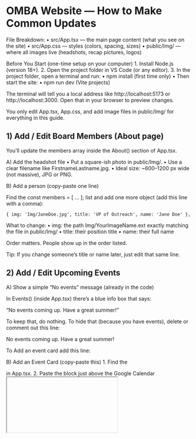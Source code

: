 # OMBA Website — How to Make Common Updates 

File Breakdown: 
	•	src/App.tsx — the main page content (what you see on the site)
	•	src/App.css — styles (colors, spacing, sizes)
	•	public/Img/ — where all images live (headshots, recap pictures, logos)

Before You Start (one-time setup on your computer)
	1.	Install Node.js (version 18+).
	2.	Open the project folder in VS Code (or any editor).
	3.	In the project folder, open a terminal and run:
    •	npm install (first time only)
    •	Then start the site:
    •	  npm run dev (Vite projects)

The terminal will tell you a local address like http://localhost:5173 or http://localhost:3000. Open that in your browser to preview changes.

You only edit App.tsx, App.css, and add image files in public/Img/ for everything in this guide.

## 1) Add / Edit Board Members (About page)

You’ll update the members array inside the About() section of App.tsx.

A) Add the headshot file
	•	Put a square-ish photo in public/Img/.
	•	Use a clear filename like FirstnameLastname.jpg.
	•	Ideal size: ~600–1200 px wide (not massive), JPG or PNG.

B) Add a person (copy-paste one line)

Find the const members = [ ... ]; list and add one more object (add this line with a comma): 

```{ img: 'Img/JaneDoe.jpg', title: 'VP of Outreach', name: 'Jane Doe' },```

What to change:
	•	img: the path Img/YourImageName.ext exactly matching the file in public/Img/
	•	title: their position title
	•	name: their full name

Order matters. People show up in the order listed.

Tip: If you change someone’s title or name later, just edit that same line.


## 2) Add / Edit Upcoming Events

A) Show a simple “No events” message (already in the code)

In Events() (inside App.tsx) there’s a blue info box that says:

“No events coming up. Have a great summer!”

To keep that, do nothing.
To hide that (because you have events), delete or comment out this line: 
  
  <div className="alert alert-info">No events coming up. Have a great summer!</div>

To Add an event card add this line: 

B) Add an Event Card (copy-paste this)
	1.	Find the <section className="events"> in App.tsx.
	2.	Paste the block just above the Google Calendar <iframe>.


```
{/* ——— START: Single Event Card ——— */}
<div className="d-flex justify-content-center">
  <a
    href="https://www.instagram.com/ombasocietyumd/"   // CHANGE: link to RSVP, IG, TerpLink, etc.
    target="_blank"
    rel="noopener noreferrer"
    className="text-decoration-none"
  >
<div className="d-flex align-items-center bg-white shadow-sm rounded p-3 mb-4" style={{ maxWidth: '700px' }}>
    {/* LEFT: Date box */}
    <div
    className="text-center bg-light border rounded p-2 me-3"
    style={{ width: '80px', color: '#000' }}
    >
    <div className="text-uppercase fw-bold small">Oct</div>   {/* CHANGE: Month (3 letters) */}
    <div className="fs-3 fw-bold">21</div>                    {/* CHANGE: Day (number) */}
    </div>

{/* RIGHT: Event text */}
      <div className="text-start">
        <h5 className="text-dark mb-1">OMBA x Guest Speaker</h5>  {/* CHANGE: Event title */}
        <p className="text-muted mb-1 small">
          AI & Analytics in Business • 6–7pm • VMH 1330             {/* CHANGE: brief details */}
        </p>
        <p className="text-primary small mb-0">Tap for details →</p>
      </div>
    </div>
  </a>
</div>
{/* ——— END: Single Event Card ——— */}
```

To add multiple events, paste that whole block again underneath and change the details. Keep your most recent/soonest events on top.

C) Keep the Google Calendar Embed (optional)

If you maintain your Google Calendar, leave this embed as-is. To swap to a different calendar, replace the src="..." URL in the <iframe> (still inside the Events() section). You can copy this URL from Google Calendar’s “Settings and sharing → Integrate calendar → Public URL”.


## 3) Add / Edit Event Recaps (photo carousel on Recap page)

You’ll edit the recapArray at the very top of App.tsx.

A) Add your recap photos
	•	Put 1–4 images in public/Img/ (JPG/PNG).
	•	Use consistent aspect ratios if you can (the site crops to 4:3 nicely).

B) Add a new recap item (copy-paste)

Add another object to recapArray:

```
{
  pics: [
    'Img/YourEvent1.jpg', // CHANGE: add at least one image
    'Img/YourEvent2.jpg'  // (optional) add more images, or remove this line
  ],
  description: 'Spring 2025 Guest Speaker' // CHANGE: short title for the recap
},
```

Use the Prev/Next buttons on the Recap page to flip through items. The last item in the list is the one shown when you click “Next →” until it disables.

## 4) Images — What to Know
	•	Put all images in public/Img/.
	•	Use simple filenames (letters/numbers/underscores, no spaces if possible).
	•	Prefer JPG for photos (smaller), PNG if you need transparency.
	•	Keep sizes reasonable (under ~1–2 MB each).
	•	If an image doesn’t appear: double-check the exact path and spelling in App.tsx.
